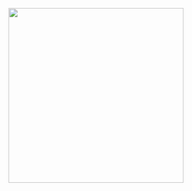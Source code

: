 <p align="center">
  <img src="https://github-readme-stats.vercel.app/api/top-langs/?username=Jayden-Xu&layout=compact" width="350">
</p>


